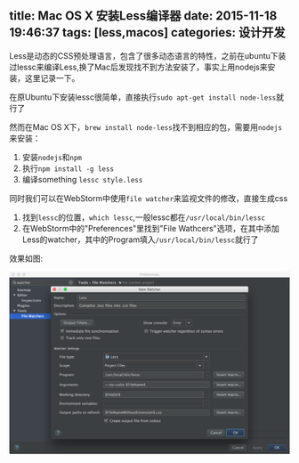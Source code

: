 title: Mac OS X 安装Less编译器
date: 2015-11-18 19:46:37
tags: [less,macos]
categories: 设计开发
---
Less是动态的CSS预处理语言，包含了很多动态语言的特性，之前在ubuntu下装过lessc来编译Less,换了Mac后发现找不到方法安装了，事实上用nodejs来安装，这里记录一下。

<!-- more -->

在原Ubuntu下安装lessc很简单，直接执行`sudo apt-get install node-less`就行了

然而在Mac OS X下，`brew install node-less`找不到相应的包，需要用`nodejs`来安装：

1. 安装`nodejs`和`npm`
2. 执行`npm install -g less`
3. 编译something `lessc style.less`

同时我们可以在WebStorm中使用`file watcher`来监视文件的修改，直接生成css

1. 找到`lessc`的位置，`which lessc`,一般lessc都在`/usr/local/bin/lessc`
2. 在WebStorm中的"Preferences"里找到"File Wathcers"选项，在其中添加Less的watcher，其中的Program填入`/usr/local/bin/lessc`就行了

效果如图:

![filewatcher](/uploads/images/2015/11/18/QQ20151118-0@2x.png)
